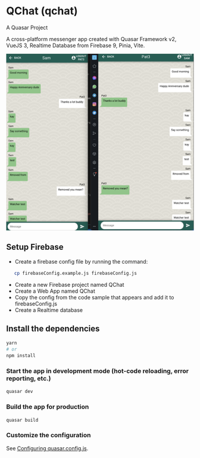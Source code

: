 # QChat (qchat)

A Quasar Project

A cross-platform messenger app created with Quasar Framework v2, VueJS 3, Realtime Database from Firebase 9, Pinia, Vite.

![preview.png](preview.png "preview.png")

## Setup Firebase
- Create a firebase config file by running the command:
```bash
   cp firebaseConfig.example.js firebaseConfig.js
```
- Create a new Firebase project named QChat
- Create a Web App named QChat
- Copy the config from the code sample that appears and add it to firebaseConfig.js
- Create a Realtime database
## Install the dependencies
```bash
yarn
# or
npm install
```

### Start the app in development mode (hot-code reloading, error reporting, etc.)
```bash
quasar dev
```


### Build the app for production
```bash
quasar build
```

### Customize the configuration
See [Configuring quasar.config.js](https://v2.quasar.dev/quasar-cli-vite/quasar-config-js).
